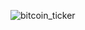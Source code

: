 





![bitcoin_ticker](https://user-images.githubusercontent.com/64949821/191489085-d45b5ecc-d1fb-47fe-a8df-40838a5a5203.png)
